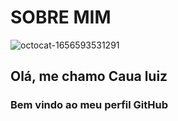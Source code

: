 # SOBRE MIM
![octocat-1656593531291](https://user-images.githubusercontent.com/108071523/176681887-32bfd3df-5a59-4bfe-891c-06bfd42a9623.png)
## Olá, me chamo Caua luiz
### Bem vindo ao meu perfil GitHub
